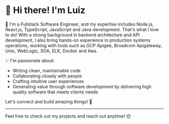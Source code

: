 # 👋 Hi there! I'm Luiz

🚀 I'm a Fullstack Software Engineer, and my expertise includes Node.js, React.js, TypeScript, JavaScript and Java development. That's what I love to do! With a strong background in backend architecture and API development, I also bring hands-on experience in production systems operations, working with tools such as GCP Apigee, Broadcom Apigateway, Unix, WebLogic, SOA, ELK, Docker and Aws.

✨ I'm passionate about:
- Writing clean, maintainable code
- Collaborating closely with people 
- Crafting intuitive user experiences
- Generating value through software development by delivering high quality software that  meets clients needs

Let's connect and build amazing things! 🚀

---

Feel free to check out my projects and reach out anytime! 😊

